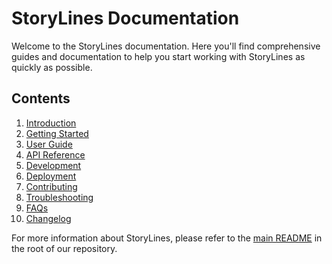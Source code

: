 # StoryLines Documentation

Welcome to the StoryLines documentation. Here you'll find comprehensive guides and documentation to help you start working with StoryLines as quickly as possible.

## Contents

1. [Introduction](introduction.md)
2. [Getting Started](getting-started.md)
4. [User Guide](user-guide.md)
5. [API Reference](api-reference.md)
6. [Development](development.md)
7. [Deployment](deployment.md)
8. [Contributing](contributing.md)
9. [Troubleshooting](troubleshooting.md)
10. [FAQs](faqs.md)
11. [Changelog](changelog.md)

For more information about StoryLines, please refer to the [main README](../README.md) in the root of our repository.
